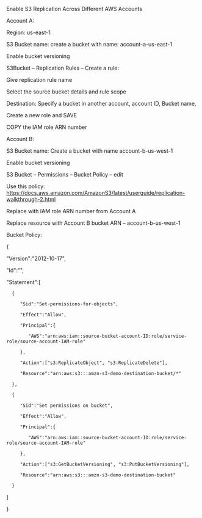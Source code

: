Enable S3 Replication Across Different AWS Accounts 

Account A:  

Region: us-east-1 

S3 Bucket name: create a bucket with name:  account-a-us-east-1 

Enable bucket versioning  

S3Bucket – Replication Rules – Create a rule: 

Give replication rule name 

Select the source bucket details and rule scope  

Destination: Specify a bucket in another account, account ID, Bucket name,  

Create a new role and SAVE 

COPY the IAM role ARN number  

Account B:  

S3 Bucket name: Create a bucket with name account-b-us-west-1 

Enable bucket versioning 

S3 Bucket – Permissions – Bucket Policy – edit  

Use this policy: https://docs.aws.amazon.com/AmazonS3/latest/userguide/replication-walkthrough-2.html 

Replace with IAM role ARN number from Account A  

Replace resource with Account B bucket ARN – account-b-us-west-1  

Bucket Policy:  

{ 

   "Version":"2012-10-17", 

   "Id":"", 

   "Statement":[ 

      { 

         "Sid":"Set-permissions-for-objects", 

         "Effect":"Allow", 

         "Principal":{ 

            "AWS":"arn:aws:iam::source-bucket-account-ID:role/service-role/source-account-IAM-role" 

         }, 

         "Action":["s3:ReplicateObject", "s3:ReplicateDelete"], 

         "Resource":"arn:aws:s3:::amzn-s3-demo-destination-bucket/*" 

      }, 

      { 

         "Sid":"Set permissions on bucket", 

         "Effect":"Allow", 

         "Principal":{ 

            "AWS":"arn:aws:iam::source-bucket-account-ID:role/service-role/source-account-IAM-role" 

         }, 

         "Action":["s3:GetBucketVersioning", "s3:PutBucketVersioning"], 

         "Resource":"arn:aws:s3:::amzn-s3-demo-destination-bucket" 

      } 

   ] 

} 

 

 